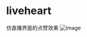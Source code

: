 # liveheart
仿直播界面的点赞效果
![image](http://github.com/bowen919446264/liveheart/device-2017-04-21-154431.png)
